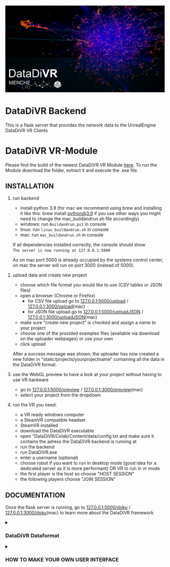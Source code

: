 ![Alt text](static/css/images/splash.png?raw=true "Title")

# DataDiVR Backend

This is a flask server that provides the network data to the UnrealEngine DataDiVR VR Clients

# DataDiVR VR-Module 

Please find the build of the newest DataDiVR VR Module <a style="font-size:14px" href="https://ucloud.univie.ac.at/index.php/s/kUNbOhrn8Bsl50d" target="_blank">here</a>.
To run the Module download the folder, extract it and execute the .exe file. 

## INSTALLATION

1. run backend

   - install python 3.9 (for mac we recommend using brew and installing it like this: brew install python@3.9 if you use other ways you might need to change the mac_buildandrun.sh file accordingly)
   - windows: run `Buildandrun.ps1` in console
   - linux: run `linux_buildandrun.sh` in console
   - mac: run `mac_buildandrun.sh` in console

   If all dependencies installed correctly, the console should show </br>
   `The server is now running at 127.0.0.1:5000`

   As on mac port 5000 is already occupied by the systems control center, on mac the server will run on port 3000 (instead of 5000).

2. upload data and create new project
   - choose which file format you would like to use (CSV tables or JSON files) 
   - open a browser (Chrome or Firefox)
     * for CSV file upload go to [127.0.0.1:5000/upload](http://127.0.0.1:5000/upload) / [127.0.0.1:3000/upload](http://127.0.0.1:3000/upload)(mac)
     * for JSON file upload go to [127.0.0.1:5000/uploadJSON](http://127.0.0.1:5000/uploadJSON) / [127.0.0.1:3000/uploadJSON](http://127.0.0.1:3000/uploadJSON)(mac)
   - make sure "create new project" is checked and assign a name to your project
   - choose one of the provided examples files (available via download on the uploader webpages) or use your own
   - click upload

   After a success message was shown, the uploader has now created a new folder in "static/projects/yourprojectname" containing all the data in the DataDiVR format.

3. use the WebGL preview to have a look at your project without having to use VR hardware

   - go to [127.0.0.1:5000/preview](http://127.0.0.1:5000/preview) / [127.0.0.1:3000/preview](http://127.0.0.1:3000/preview)(mac)
   - select your project from the dropdown

4. run the VR
   you need:
   - a VR ready windows computer
   - a SteamVR compatible headset
   - SteamVR installed
   - download the DataDiVR executable
   - open "DataDiVR/Colab/Content/data/config.txt and make sure it contains the adress the DataDiVR backend is running at
   - run the backend
   - run DataDiVR.exe
   - enter a username (optional)
   - choose robot if you want to run in desktop mode (good idea for a dedicated server as it is more performant) OR VR to run in vr mode
   - the first player is the host so choose "HOST SESSION"
   - the following players choose "JOIN SESSION"

## DOCUMENTATION

Once the flask server is running, go to [127.0.0.1:5000/doku](http://127.0.0.1:5000/doku) / [127.0.0.1:3000/doku](http://127.0.0.1:3000/doku)(mac) to learn more about the DataDiVR framework

<details>
  <summary><h3> DataDiVR Dataformat</h3></summary>
    
The DataDiVR_WebApp acts as a multiplayer gameserver for one or more VR clients.
Its purpose is to serve the connected players with big network datasets - as quickly as possible.
That is the reason why most properties are stored (and transmitted over the network) as images.

Every folder in "static/projects/ contains 3 JSON files (check out the file dataframeTemplate.json for the exact structure)
as well as 5 subfolders containing textures

- static/projects/projectname/
   - nodes.json
   - links.json
   - pfile.json
   - pdata.json
  - layouts
      - layout01XYZ.bmp
      - layout02XYZ.bmp
  - layoutsl
      - layoutl01XYZ.bmp
      - layoutl02XYZ.bmp
  - layoutsRGB
      - layout01RGB.png
      - layout02RGB.png
  - links
      - links.bmp
  - linksRGB
      - linksRGB.png

layouts + layoutsl -> Node Positions

this needs a little explaining:
Think of a texture as a dataset of the following format: [[R,G,B],[R,G,B],[R,G,B],..] 
where every [R,G,B] is a pixel.
This can be used to store a location (X->R Y->G Z->B) per pixel.
Because a .bmp only has 8 bit depth we need a second texture to get a resolution of 65536 per axis. this is where "layoutsl" comes into play.
NOTE: node positions need to be in a 0 - 1 range (!), the conversion works like this:

floor(x _ 256) -> layouts
floor(x _ 65536 % 256) -> layoutsl

This means, that the available space is not unlimited, so when nodes are closer than 1/65536 units they will snap together.

</details>

<details>
<summary><h3>HOW TO MAKE YOUR OWN USER INTERFACE</h3></summary>
The User Interfaces for the DataDiVR are realized with html and js and are rendered in the UnrealEngine in-game webbrowser, which is Chromium. Data is passed between the flask server and the html clients in JSON format. The html pages also act as a middleman between the UnrealEngine VR Module and the flask server.
Here is a series of examples that explain in detail how to create your own user interfaces.
(you have to run the flask server locally to see those pages)

go to [127.0.0.1:5000/doku](http://127.0.0.1:5000/doku) / [127.0.0.1:3000/doku](http://127.0.0.1:3000/doku)(mac)

</details>


<br><br>


